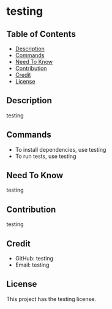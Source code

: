 # testing
## Table of Contents
- [Description](#description)
- [Commands](#commands)
- [Need To Know](#needToKnow)
- [Contribution](#contribution)
- [Credit](#contribution)
- [License](#license)

## Description
testing
    
## Commands
- To install dependencies, use testing
- To run tests, use testing
    
## Need To Know
testing
    
## Contribution
testing
    
## Credit
- GitHub: testing
- Email: testing
        
## License
This project has the testing license.